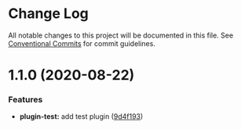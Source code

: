 # Change Log

All notable changes to this project will be documented in this file.
See [Conventional Commits](https://conventionalcommits.org) for commit guidelines.

# 1.1.0 (2020-08-22)


### Features

* **plugin-test:** add test plugin ([9d4f193](https://github.com/walrusjs/plugins/commit/9d4f19399fe7d9fd009b1b981455037f21ad2267))
